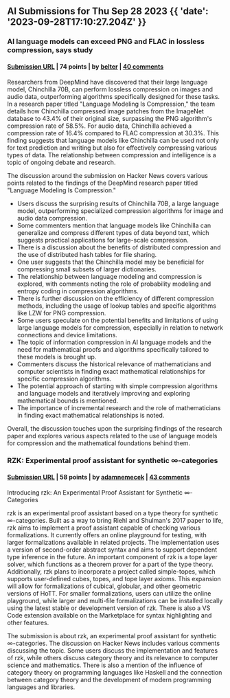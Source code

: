 ## AI Submissions for Thu Sep 28 2023 {{ 'date': '2023-09-28T17:10:27.204Z' }}

### AI language models can exceed PNG and FLAC in lossless compression, says study

#### [Submission URL](https://arstechnica.com/information-technology/2023/09/ai-language-models-can-exceed-png-and-flac-in-lossless-compression-says-study/) | 74 points | by [belter](https://news.ycombinator.com/user?id=belter) | [40 comments](https://news.ycombinator.com/item?id=37691535)

Researchers from DeepMind have discovered that their large language model, Chinchilla 70B, can perform lossless compression on images and audio data, outperforming algorithms specifically designed for these tasks. In a research paper titled "Language Modeling Is Compression," the team details how Chinchilla compressed image patches from the ImageNet database to 43.4% of their original size, surpassing the PNG algorithm's compression rate of 58.5%. For audio data, Chinchilla achieved a compression rate of 16.4% compared to FLAC compression at 30.3%. This finding suggests that language models like Chinchilla can be used not only for text prediction and writing but also for effectively compressing various types of data. The relationship between compression and intelligence is a topic of ongoing debate and research.

The discussion around the submission on Hacker News covers various points related to the findings of the DeepMind research paper titled "Language Modeling Is Compression."

- Users discuss the surprising results of Chinchilla 70B, a large language model, outperforming specialized compression algorithms for image and audio data compression.
- Some commenters mention that language models like Chinchilla can generalize and compress different types of data beyond text, which suggests practical applications for large-scale compression.
- There is a discussion about the benefits of distributed compression and the use of distributed hash tables for file sharing.
- One user suggests that the Chinchilla model may be beneficial for compressing small subsets of larger dictionaries.
- The relationship between language modeling and compression is explored, with comments noting the role of probability modeling and entropy coding in compression algorithms.
- There is further discussion on the efficiency of different compression methods, including the usage of lookup tables and specific algorithms like LZW for PNG compression.
- Some users speculate on the potential benefits and limitations of using large language models for compression, especially in relation to network connections and device limitations.
- The topic of information compression in AI language models and the need for mathematical proofs and algorithms specifically tailored to these models is brought up.
- Commenters discuss the historical relevance of mathematicians and computer scientists in finding exact mathematical relationships for specific compression algorithms.
- The potential approach of starting with simple compression algorithms and language models and iteratively improving and exploring mathematical bounds is mentioned.
- The importance of incremental research and the role of mathematicians in finding exact mathematical relationships is noted.

Overall, the discussion touches upon the surprising findings of the research paper and explores various aspects related to the use of language models for compression and the mathematical foundations behind them.

### RZK: Experimental proof assistant for synthetic ∞-categories

#### [Submission URL](https://github.com/rzk-lang/rzk) | 58 points | by [adamnemecek](https://news.ycombinator.com/user?id=adamnemecek) | [43 comments](https://news.ycombinator.com/item?id=37692166)

Introducing rzk: An Experimental Proof Assistant for Synthetic ∞-Categories

rzk is an experimental proof assistant based on a type theory for synthetic ∞-categories. Built as a way to bring Riehl and Shulman's 2017 paper to life, rzk aims to implement a proof assistant capable of checking various formalizations. It currently offers an online playground for testing, with larger formalizations available in related projects. The implementation uses a version of second-order abstract syntax and aims to support dependent type inference in the future. An important component of rzk is a tope layer solver, which functions as a theorem prover for a part of the type theory. Additionally, rzk plans to incorporate a project called simple-topes, which supports user-defined cubes, topes, and tope layer axioms. This expansion will allow for formalizations of cubical, globular, and other geometric versions of HoTT. For smaller formalizations, users can utilize the online playground, while larger and multi-file formalizations can be installed locally using the latest stable or development version of rzk. There is also a VS Code extension available on the Marketplace for syntax highlighting and other features.

The submission is about rzk, an experimental proof assistant for synthetic ∞-categories. The discussion on Hacker News includes various comments discussing the topic. Some users discuss the implementation and features of rzk, while others discuss category theory and its relevance to computer science and mathematics. There is also a mention of the influence of category theory on programming languages like Haskell and the connection between category theory and the development of modern programming languages and libraries.

